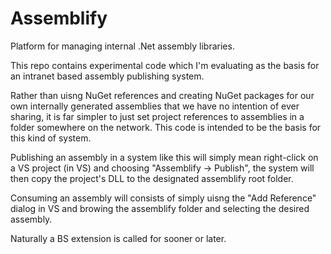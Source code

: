 # Assemblify
Platform for managing internal .Net assembly libraries.

This repo contains experimental code which I'm evaluating as the basis for an intranet based assembly publishing system.

Rather than uisng NuGet references and creating NuGet packages for our own internally generated assemblies that we have no intention of ever sharing, it is far simpler to just set project references to assemblies in a folder somewhere on the network. This code is intended to be the basis for this kind of system.

Publishing an assembly in a system like this will simply mean right-click on a VS project (in VS) and choosing "Assemblify -> Publish", the system will then copy the project's DLL to the designated assemblify root folder.

Consuming an assembly will consists of simply uisng the "Add Reference" dialog in VS and browing the assemblify folder and selecting the desired assembly.

Naturally a BS extension is called for sooner or later.
